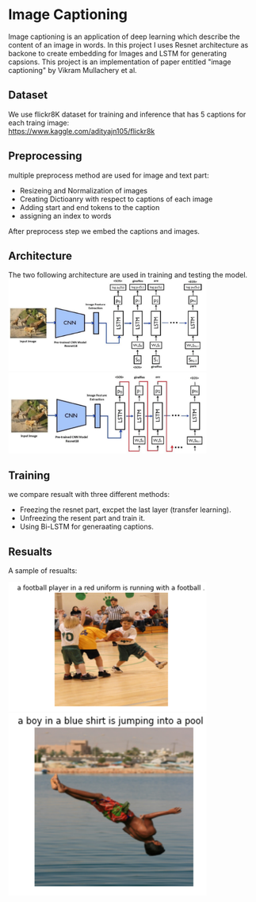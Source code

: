 # Image Captioning

Image captioning is an application of deep learning which describe the content of an image in words. In this project I uses Resnet architecture as backone to 
create embedding for Images and LSTM for generating capsions.
This project is an implementation of paper entitled "image captioning" by Vikram Mullachery et al.

## Dataset
We use flickr8K dataset for training and inference that has 5 captions for each traing image:<br />
https://www.kaggle.com/adityajn105/flickr8k <br />


## Preprocessing
multiple preprocess method are used for image and text part:

- Resizeing and Normalization of images
- Creating Dictioanry with respect to captions of each image
- Adding start and end tokens to the caption
- assigning an index to words

After preprocess step we embed the captions and images.

## Architecture
The two following architecture are used in training and testing the model.
<img src="imgs/training architecture.png" data-canonical-src="img/training architecture.png" width="400" />
<img src="imgs/testing architecture.png" data-canonical-src="img/testing architecture.png" width="400" />


## Training
we compare resualt with three different methods:
- Freezing the resnet part, excpet the last layer (transfer learning).
- Unfreezing the resent part and train it.
- Using Bi-LSTM for generaating captions.

## Resualts

A sample of resualts:

<img src="imgs/sample1.PNG" data-canonical-src="img/sample1.PNG" width="400" />
<img src="imgs/sample2.PNG" data-canonical-src="img/sample2.PNG" width="400" />





